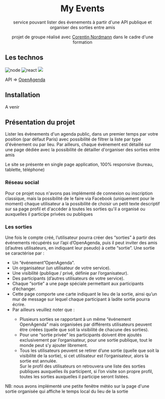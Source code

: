 <h1 align="center">My Events</h1>
<p align="center">service pouvant lister des évenements à partir d'une API publique et organiser des sorties entre amis</p>
<p align="center">projet de groupe réalisé avec <a href="https://github.com/CorentinNrd">Corentin Nordmann</a> dans le cadre d'une formation</p>

<h2>Les technos</h2>
<img src="https://img.shields.io/badge/Node.js-339933?style=for-the-badge&logo=nodedotjs&logoColor=white" alt="node" />
<img src="https://img.shields.io/badge/React-20232A?style=for-the-badge&logo=react&logoColor=61DAFB" alt="react" />
<img src="https://img.shields.io/badge/Tailwind_CSS-38B2AC?style=for-the-badge&logo=tailwind-css&logoColor=white" />
<p>API => <a href="https://public.opendatasoft.com/explore/dataset/evenements-publics-cibul/table/?disjunctive.tags&disjunctive.placename&disjunctive.city">OpenAgenda</a></p>

<h2>Installation</h2>
A venir

<h2>Présentation du projet</h2>
<p>Lister les évènements d'un agenda public, dans un premier temps par votre position (par défaut Paris) avec possibilité de filtrer la liste par type d'évènement ou par lieu. Par ailleurs, chaque événement est détaillé sur une page dédiée avec la possibilité de détailler d'organiser des sorties entre amis</p>

<p>Le site se présente en single page application, 100% responsive (bureau, tablette, téléphone)</p>

<h3>Réseau social</h3>
<p>Pour ce projet nous n'avons pas implémenté de connexion ou inscription classique, mais la possibilité de le faire via Facebook (uniquement pour le moment) chaque utilisateur a la possibilité de choisir un petit texte descriptif sur sa page profil et d'accéder à toutes les sorties qu'il a organisé ou auxquelles il participe privées ou publiques</p>

<h3>Les sorties</h3>
<p>Une fois le compte créé, l’utilisateur pourra créer des “sorties” à partir des événements récupérés sur l’api
d’OpenAgenda, puis il peut inviter des amis (d’autres utilisateurs, en indiquant leur pseudo) à cette “sortie”.
Une sortie se caractérise par :</p>
<ul>
  <li>Un “événement”OpenAgenda".</li>
<li>Un organisateur (un utilisateur de votre service).</li>
<li>Une visibilité (publique / privé, définie par l’organisateur).</li>
<li>Des participants (d’autres utilisateurs de votre service).</li>
<li>Chaque “sortie” a une page spéciale permettant aux participants d’échanger.</li>
<li>Cette page comporte une carte indiquant le lieu de la sortie, ainsi qu’un mur de message sur lequel
chaque participant à ladite sortie pourra écrire.</li>
  <li>Par ailleurs veuillez noter que :</li>
 <ul>
    <li>Plusieurs sorties se rapportant à un même “événement OpenAgenda” mais organisées par différents
    utilisateurs peuvent être créées (quelle que soit la visibilité de chacune des sorties).</li>
    <li>Pour une “sortie privée” les participants doivent être ajoutés exclusivement par l’organisateur, pour
    une sortie publique, tout le monde peut s’y ajouter librement.</li>
    <li>Tous les utilisateurs peuvent se retirer d’une sortie (quelle que soit la visibilité de la sortie), si
    cet utilisateur est l’organisateur, alors la sortie est annulée.</li>
    Sur le profil des utilisateurs on retrouvera une liste des sorties publiques auxquelles ils participent, si
    l’on visite son propre profil, toutes les sorties auxquelles il participe seront listées.</li>
  </ul>
</ul>
<p>NB: nous avons implémenté une petite fenêtre météo sur la page d'une sortie organisée qui affiche le temps local du lieu de la sortie</p>
